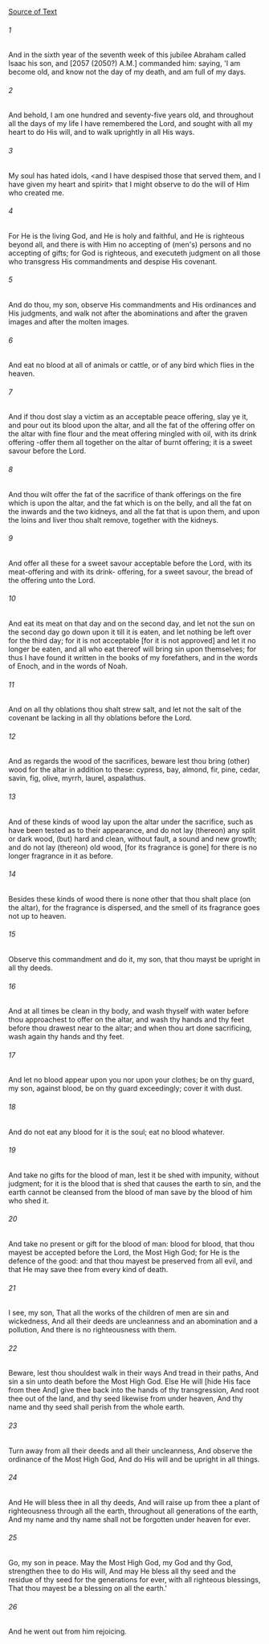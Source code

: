 [Source of Text](https://github.com/scrollmapper/bible_databases_deuterocanonical)

###### 1
And in the sixth year of the seventh week of this jubilee Abraham called Isaac his son, and [2057 (2050?) A.M.] commanded him: saying, 'I am become old, and know not the day of my death, and am full of my days.

###### 2
And behold, I am one hundred and seventy-five years old, and throughout all the days of my life I have remembered the Lord, and sought with all my heart to do His will, and to walk uprightly in all His ways.

###### 3
My soul has hated idols, <and I have despised those that served them, and I have given my heart and spirit> that I might observe to do the will of Him who created me.

###### 4
For He is the living God, and He is holy and faithful, and He is righteous beyond all, and there is with Him no accepting of (men's) persons and no accepting of gifts; for God is righteous, and executeth judgment on all those who transgress His commandments and despise His covenant.

###### 5
And do thou, my son, observe His commandments and His ordinances and His judgments, and walk not after the abominations and after the graven images and after the molten images.

###### 6
And eat no blood at all of animals or cattle, or of any bird which flies in the heaven.

###### 7
And if thou dost slay a victim as an acceptable peace offering, slay ye it, and pour out its blood upon the altar, and all the fat of the offering offer on the altar with fine flour and the meat offering mingled with oil, with its drink offering -offer them all together on the altar of burnt offering; it is a sweet savour before the Lord.

###### 8
And thou wilt offer the fat of the sacrifice of thank offerings on the fire which is upon the altar, and the fat which is on the belly, and all the fat on the inwards and the two kidneys, and all the fat that is upon them, and upon the loins and liver thou shalt remove, together with the kidneys.

###### 9
And offer all these for a sweet savour acceptable before the Lord, with its meat-offering and with its drink- offering, for a sweet savour, the bread of the offering unto the Lord.

###### 10
And eat its meat on that day and on the second day, and let not the sun on the second day go down upon it till it is eaten, and let nothing be left over for the third day; for it is not acceptable [for it is not approved] and let it no longer be eaten, and all who eat thereof will bring sin upon themselves; for thus I have found it written in the books of my forefathers, and in the words of Enoch, and in the words of Noah.

###### 11
And on all thy oblations thou shalt strew salt, and let not the salt of the covenant be lacking in all thy oblations before the Lord.

###### 12
And as regards the wood of the sacrifices, beware lest thou bring (other) wood for the altar in addition to these: cypress, bay, almond, fir, pine, cedar, savin, fig, olive, myrrh, laurel, aspalathus.

###### 13
And of these kinds of wood lay upon the altar under the sacrifice, such as have been tested as to their appearance, and do not lay (thereon) any split or dark wood, (but) hard and clean, without fault, a sound and new growth; and do not lay (thereon) old wood, [for its fragrance is gone] for there is no longer fragrance in it as before.

###### 14
Besides these kinds of wood there is none other that thou shalt place (on the altar), for the fragrance is dispersed, and the smell of its fragrance goes not up to heaven.

###### 15
Observe this commandment and do it, my son, that thou mayst be upright in all thy deeds.

###### 16
And at all times be clean in thy body, and wash thyself with water before thou approachest to offer on the altar, and wash thy hands and thy feet before thou drawest near to the altar; and when thou art done sacrificing, wash again thy hands and thy feet.

###### 17
And let no blood appear upon you nor upon your clothes; be on thy guard, my son, against blood, be on thy guard exceedingly; cover it with dust.

###### 18
And do not eat any blood for it is the soul; eat no blood whatever.

###### 19
And take no gifts for the blood of man, lest it be shed with impunity, without judgment; for it is the blood that is shed that causes the earth to sin, and the earth cannot be cleansed from the blood of man save by the blood of him who shed it.

###### 20
And take no present or gift for the blood of man: blood for blood, that thou mayest be accepted before the Lord, the Most High God; for He is the defence of the good: and that thou mayest be preserved from all evil, and that He may save thee from every kind of death.

###### 21
I see, my son, That all the works of the children of men are sin and wickedness, And all their deeds are uncleanness and an abomination and a pollution, And there is no righteousness with them.

###### 22
Beware, lest thou shouldest walk in their ways And tread in their paths, And sin a sin unto death before the Most High God. Else He will [hide His face from thee And] give thee back into the hands of thy transgression, And root thee out of the land, and thy seed likewise from under heaven, And thy name and thy seed shall perish from the whole earth.

###### 23
Turn away from all their deeds and all their uncleanness, And observe the ordinance of the Most High God, And do His will and be upright in all things.

###### 24
And He will bless thee in all thy deeds, And will raise up from thee a plant of righteousness through all the earth, throughout all generations of the earth, And my name and thy name shall not be forgotten under heaven for ever.

###### 25
Go, my son in peace. May the Most High God, my God and thy God, strengthen thee to do His will, And may He bless all thy seed and the residue of thy seed for the generations for ever, with all righteous blessings, That thou mayest be a blessing on all the earth.'

###### 26
And he went out from him rejoicing.